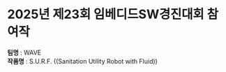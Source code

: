 # 2025년 제23회 임베디드SW경진대회 참여작 <br>
**팀명** : WAVE<br>
**작품명** : S.U.R.F. ((Sanitation Utility Robot with Fluid))<br>
